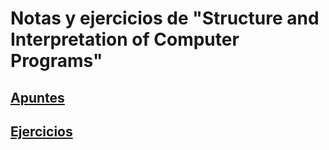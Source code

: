 # Notas y ejercicios de "Structure and Interpretation of Computer Programs"

## [Apuntes](https://github.com/miguel-vila/sicp/blob/master/Apuntes.md)

## [Ejercicios](https://github.com/miguel-vila/sicp/blob/master/src/sicp)
